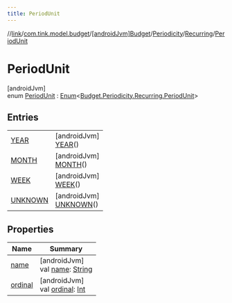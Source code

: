 ```yaml
---
title: PeriodUnit
---
```

//[link](../../../../../../index.html)/[com.tink.model.budget](../../../../index.html)/[[androidJvm]Budget](../../../index.html)/[Periodicity](../../index.html)/[Recurring](../index.html)/[PeriodUnit](index.html)



# PeriodUnit



[androidJvm]\
enum [PeriodUnit](index.html) : [Enum](https://kotlinlang.org/api/latest/jvm/stdlib/kotlin/-enum/index.html)&lt;[Budget.Periodicity.Recurring.PeriodUnit](index.html)&gt;



## Entries


| | |
|---|---|
| [YEAR](-y-e-a-r/index.html) | [androidJvm]<br>[YEAR](-y-e-a-r/index.html)() |
| [MONTH](-m-o-n-t-h/index.html) | [androidJvm]<br>[MONTH](-m-o-n-t-h/index.html)() |
| [WEEK](-w-e-e-k/index.html) | [androidJvm]<br>[WEEK](-w-e-e-k/index.html)() |
| [UNKNOWN](-u-n-k-n-o-w-n/index.html) | [androidJvm]<br>[UNKNOWN](-u-n-k-n-o-w-n/index.html)() |


## Properties


| Name | Summary |
|---|---|
| [name](../../../../../com.tink.service.network/[android-jvm]-sdk-client/-t-i-n-k_-l-i-n-k/index.html#-372974862%2FProperties%2F-812656150) | [androidJvm]<br>val [name](../../../../../com.tink.service.network/[android-jvm]-sdk-client/-t-i-n-k_-l-i-n-k/index.html#-372974862%2FProperties%2F-812656150): [String](https://kotlinlang.org/api/latest/jvm/stdlib/kotlin/-string/index.html) |
| [ordinal](../../../../../com.tink.service.network/[android-jvm]-sdk-client/-t-i-n-k_-l-i-n-k/index.html#-739389684%2FProperties%2F-812656150) | [androidJvm]<br>val [ordinal](../../../../../com.tink.service.network/[android-jvm]-sdk-client/-t-i-n-k_-l-i-n-k/index.html#-739389684%2FProperties%2F-812656150): [Int](https://kotlinlang.org/api/latest/jvm/stdlib/kotlin/-int/index.html) |

